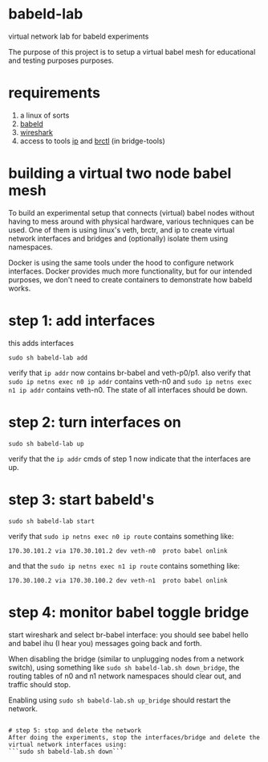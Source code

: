 # babeld-lab
virtual network lab for babeld experiments

The purpose of this project is to setup a virtual babel mesh for educational and testing purposes purposes. 

# requirements
1. a linux of sorts
2. [babeld](https://github.com/jech/babeld)
3. [wireshark](https://wireshark.org)
4. access to tools [ip](http://man7.org/linux/man-pages/man8/ip.8.html) and [brctl](https://linux.die.net/man/8/brctl) (in bridge-tools) 

# building a virtual two node babel mesh
To build an experimental setup that connects (virtual) babel nodes without having to mess around with physical hardware, various techniques can be used. One of them is using linux's veth, brctr, and ip to create virtual network interfaces and bridges and (optionally) isolate them using namespaces. 

Docker is using the same tools under the hood to configure network interfaces. Docker provides much more functionality, but for our intended purposes, we don't need to create containers to demonstrate how babeld works.

# step 1: add interfaces
this adds interfaces

```
sudo sh babeld-lab add
```
verify that ```ip addr``` now contains br-babel and veth-p0/p1.
also verify that ```sudo ip netns exec n0 ip addr``` contains veth-n0 and ```sudo ip netns exec n1 ip addr``` contains veth-n0. The state of all interfaces should be down.

# step 2: turn interfaces on
```
sudo sh babeld-lab up
```
verify that the ```ip addr``` cmds of step 1 now indicate that the interfaces are up.

# step 3: start babeld's
```
sudo sh babeld-lab start
```
verify that ```sudo ip netns exec n0 ip route``` contains something like:
```
170.30.101.2 via 170.30.101.2 dev veth-n0  proto babel onlink
``` 
and that the ```sudo ip netns exec n1 ip route``` contains something like:
```
170.30.100.2 via 170.30.100.2 dev veth-n1  proto babel onlink 
```

# step 4: monitor babel toggle bridge
start wireshark and select br-babel interface: you should see babel hello and babel ihu (I hear you) messages going back and forth.

When disabling the bridge (similar to unplugging nodes from a network switch), using something like ```sudo sh babeld-lab.sh down_bridge```, the routing tables of n0 and n1 network namespaces should clear out, and traffic should stop.

Enabling using ```sudo sh babeld-lab.sh up_bridge``` should restart the network.

```

# step 5: stop and delete the network 
After doing the experiments, stop the interfaces/bridge and delete the virtual network interfaces using:
```sudo sh babeld-lab.sh down```


